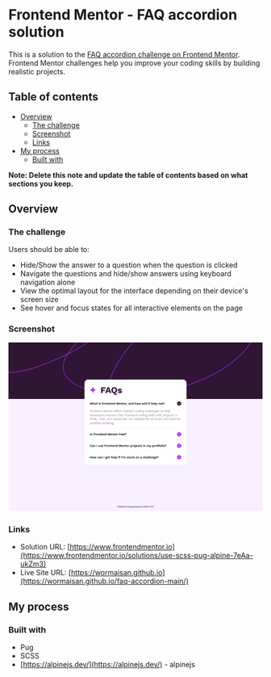 # Frontend Mentor - FAQ accordion solution

This is a solution to the [FAQ accordion challenge on Frontend Mentor](https://www.frontendmentor.io/challenges/faq-accordion-wyfFdeBwBz). Frontend Mentor challenges help you improve your coding skills by building realistic projects. 

## Table of contents

- [Overview](#overview)
  - [The challenge](#the-challenge)
  - [Screenshot](#screenshot)
  - [Links](#links)
- [My process](#my-process)
  - [Built with](#built-with)

**Note: Delete this note and update the table of contents based on what sections you keep.**

## Overview

### The challenge

Users should be able to:

- Hide/Show the answer to a question when the question is clicked
- Navigate the questions and hide/show answers using keyboard navigation alone
- View the optimal layout for the interface depending on their device's screen size
- See hover and focus states for all interactive elements on the page

### Screenshot

![](./screenshot.jpg)

### Links

- Solution URL: [https://www.frontendmentor.io](https://www.frontendmentor.io/solutions/use-scss-pug-alpine-7eAa-ukZm3)
- Live Site URL: [https://wormaisan.github.io](https://wormaisan.github.io/faq-accordion-main/)

## My process

### Built with

- Pug
- SCSS
- [https://alpinejs.dev/](https://alpinejs.dev/) - alpinejs
